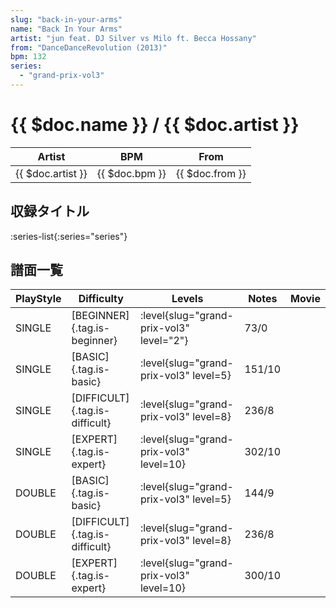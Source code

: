 ```yaml
---
slug: "back-in-your-arms"
name: "Back In Your Arms"
artist: "jun feat. DJ Silver vs Milo ft. Becca Hossany"
from: "DanceDanceRevolution (2013)"
bpm: 132
series:
  - "grand-prix-vol3"
---
```


# {{ $doc.name }} / {{ $doc.artist }}

|Artist|BPM|From|
|------|---|----|
|{{ $doc.artist }}|{{ $doc.bpm }}|{{ $doc.from }}|

## 収録タイトル

:series-list{:series="series"}

## 譜面一覧

|PlayStyle|Difficulty|Levels|Notes|Movie|
|---------|----------|------|-----|-----|
|SINGLE|[BEGINNER]{.tag.is-beginner}|<div class="field is-grouped is-grouped-multiline"> :level{slug="grand-prix-vol3" level="2"}</div>|73/0||
|SINGLE|[BASIC]{.tag.is-basic}|<div class="field is-grouped is-grouped-multiline"> :level{slug="grand-prix-vol3" level=5}</div>|151/10||
|SINGLE|[DIFFICULT]{.tag.is-difficult}|<div class="field is-grouped is-grouped-multiline"> :level{slug="grand-prix-vol3" level=8}</div>|236/8||
|SINGLE|[EXPERT]{.tag.is-expert}|<div class="field is-grouped is-grouped-multiline"> :level{slug="grand-prix-vol3" level=10}</div>|302/10||
|DOUBLE|[BASIC]{.tag.is-basic}|<div class="field is-grouped is-grouped-multiline"> :level{slug="grand-prix-vol3" level=5}</div>|144/9||
|DOUBLE|[DIFFICULT]{.tag.is-difficult}|<div class="field is-grouped is-grouped-multiline"> :level{slug="grand-prix-vol3" level=8}</div>|236/8||
|DOUBLE|[EXPERT]{.tag.is-expert}|<div class="field is-grouped is-grouped-multiline"> :level{slug="grand-prix-vol3" level=10}</div>|300/10||
